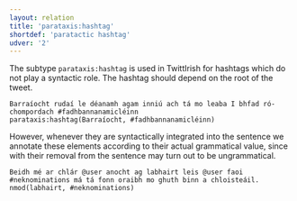 ```yaml
---
layout: relation
title: 'parataxis:hashtag'
shortdef: 'paratactic hashtag'
udver: '2'
---
```


The subtype `parataxis:hashtag` is used in TwittIrish for hashtags which do not play a syntactic role. The hashtag should depend on the root of the tweet.
~~~ sdparse
Barraíocht rudaí le déanamh agam inniú ach tá mo leaba I bhfad ró-chompordach #fadhbannanamicléinn
parataxis:hashtag(Barraíocht, #fadhbannanamicléinn) 
~~~

However, whenever they are syntactically integrated into the sentence we annotate these elements according to their actual grammatical value, since with their removal from the sentence may turn out to be ungrammatical.
~~~ sdparse
Beidh mé ar chlár @user anocht ag labhairt leis @user faoi #neknominations má tá fonn oraibh mo ghuth binn a chloisteáil.
nmod(labhairt, #neknominations)
~~~
<!-- Interlanguage links updated Po lis 14 15:35:42 CET 2022 -->
